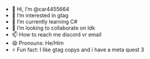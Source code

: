 - 👋 Hi, I’m @car4455664
- 👀 I’m interested in gtag
- 🌱 I’m currently learning C#
- 💞️ I’m looking to collaborate on Idk
- 📫 How to reach me discord vr email
- 😄 Pronouns: He/Him
- ⚡ Fun fact: I like gtag copys and i have a meta quest 3

<!---
car4455664/car4455664 is a ✨ special ✨ repository because its `README.md` (this file) appears on your GitHub profile.
You can click the Preview link to take a look at your changes.
--->
